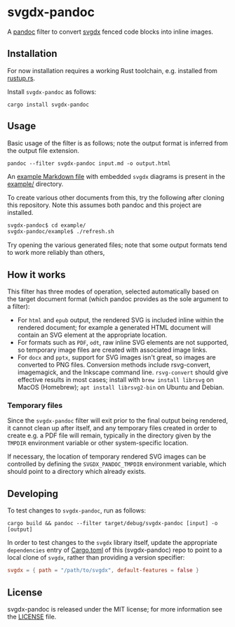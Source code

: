# svgdx-pandoc

A [pandoc][] filter to convert [svgdx][] fenced code blocks into inline images.

[pandoc]: https://pandoc.org
[svgdx]: https://github.com/codedstructure/svgdx

## Installation

For now installation requires a working Rust toolchain, e.g. installed from [rustup.rs](https://rustup.rs).

Install `svgdx-pandoc` as follows:

```
cargo install svgdx-pandoc
```


## Usage

Basic usage of the filter is as follows; note the output format is inferred from the output file extension.

```
pandoc --filter svgdx-pandoc input.md -o output.html
```

An [example Markdown file](example/example.md) with embedded `svgdx` diagrams is present in the [example/](/example/) directory.

To create various other documents from this, try the following after cloning this repository. Note this assumes both pandoc and this project are installed.

```bash
svgdx-pandoc$ cd example/
svgdx-pandoc/example$ ./refresh.sh
```

Try opening the various generated files; note that some output formats tend to work more reliably than others,

## How it works

This filter has three modes of operation, selected automatically based on the target document format
(which pandoc provides as the sole argument to a filter):

* For `html` and `epub` output, the rendered SVG is included inline within the rendered document;
  for example a generated HTML document will contain an SVG element at the appropriate location.
* For formats such as `PDF`, `odt`, raw inline SVG elements are not supported, so temporary
  image files are created with associated image links.
* For `docx` and `pptx`, support for SVG images isn't great, so images are converted to PNG files.
  Conversion methods include rsvg-convert, imagemagick, and the Inkscape command line.
  `rsvg-convert` should give effective results in most cases; install with `brew install librsvg`
  on MacOS (Homebrew); `apt install librsvg2-bin` on Ubuntu and Debian.

### Temporary files

Since the `svgdx-pandoc` filter will exit prior to the final output being rendered,
it cannot clean up after itself, and any temporary files created in order to create
e.g. a PDF file will remain, typically in the directory given by the `TMPDIR` environment
variable or other system-specific location.

If necessary, the location of temporary rendered SVG images can be controlled by defining
the `SVGDX_PANDOC_TMPDIR` environment variable, which should point to a directory which
already exists.

## Developing

To test changes to `svgdx-pandoc`, run as follows:

```
cargo build && pandoc --filter target/debug/svgdx-pandoc [input] -o [output]
```

In order to test changes to the `svgdx` library itself, update the appropriate `dependencies`
entry of [Cargo.toml](Cargo.toml) of this (svgdx-pandoc) repo to point to a local clone of `svgdx`,
rather than providing a version specifier:

```toml
svgdx = { path = "/path/to/svgdx", default-features = false }
```

## License

svgdx-pandoc is released under the MIT license; for more information see the [LICENSE](LICENSE) file.
